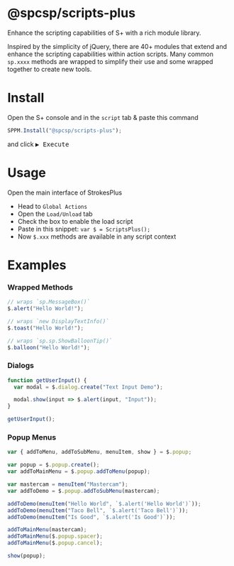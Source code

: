 # @spcsp/scripts-plus

Enhance the scripting capabilities of S+ with a rich module library.

Inspired by the simplicity of jQuery, there are 40+ modules that extend and enhance the scripting capabilities within action scripts.
Many common `sp.xxxx` methods are wrapped to simplify their use and some wrapped together to create new tools.

# Install

Open the S+ console and in the `script` tab & paste this command

```javascript
SPPM.Install("@spcsp/scripts-plus");
```

and click <kbd>&#9654;&nbsp;Execute</kbd>

# Usage

Open the main interface of StrokesPlus

- Head to `Global Actions`
- Open the `Load/Unload` tab
- Check the box to enable the load script
- Paste in this snippet: `var $ = ScriptsPlus();`
- Now `$.xxx` methods are available in any script context

# Examples

### Wrapped Methods

```javascript
// wraps `sp.MessageBox()`
$.alert("Hello World!");

// wraps `new DisplayTextInfo()`
$.toast("Hello World!");

// wraps `sp.sp.ShowBalloonTip()`
$.balloon("Hello World!");
```

### Dialogs

```javascript
function getUserInput() {
  var modal = $.dialog.create("Text Input Demo");

  modal.show(input => $.alert(input, "Input"));
}

getUserInput();
```

### Popup Menus

```javascript
var { addToMenu, addToSubMenu, menuItem, show } = $.popup;

var popup = $.popup.create();
var addToMainMenu = $.popup.addToMenu(popup);

var mastercam = menuItem("Mastercam");
var addToDemo = $.popup.addToSubMenu(mastercam);

addToDemo(menuItem("Hello World", `$.alert('Hello World')`));
addToDemo(menuItem("Taco Bell", `$.alert('Taco Bell')`));
addToDemo(menuItem("Is Good", `$.alert('Is Good')`));

addToMainMenu(mastercam);
addToMainMenu($.popup.spacer);
addToMainMenu($.popup.cancel);

show(popup);
```
